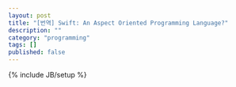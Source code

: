 ```yaml
---
layout: post
title: "[번역] Swift: An Aspect Oriented Programming Language?"
description: ""
category: "programming"
tags: []
published: false
---
```

{% include JB/setup %}

